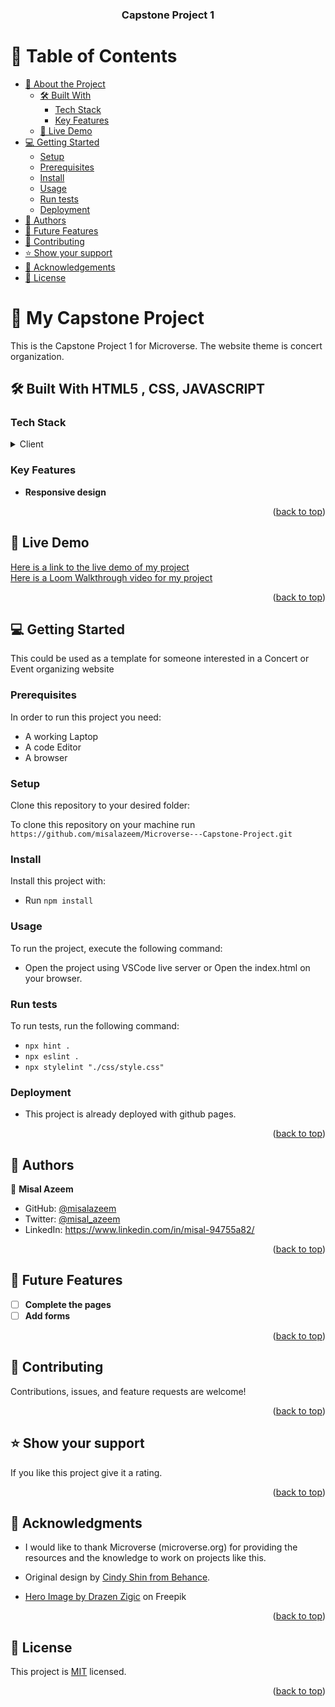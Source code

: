 <a name="readme-top"></a>


<div align="center">

  <h3><b>Capstone Project 1</b></h3>

</div>

<!-- TABLE OF CONTENTS -->

# 📗 Table of Contents

- [📖 About the Project](#about-project)
  - [🛠 Built With](#built-with)
    - [Tech Stack](#tech-stack)
    - [Key Features](#key-features)
  - [🚀 Live Demo](#live-demo)
- [💻 Getting Started](#getting-started)
  - [Setup](#setup)
  - [Prerequisites](#prerequisites)
  - [Install](#install)
  - [Usage](#usage)
  - [Run tests](#run-tests)
  - [Deployment](#triangular_flag_on_post-deployment)
- [👥 Authors](#authors)
- [🔭 Future Features](#future-features)
- [🤝 Contributing](#contributing)
- [⭐️ Show your support](#support)
- [🙏 Acknowledgements](#acknowledgements)
- [📝 License](#license)

<!-- PROJECT DESCRIPTION -->

# 📖 My Capstone Project <a name="about-project"></a>

This is the Capstone Project 1 for Microverse. The website theme is concert organization.

## 🛠 Built With <a name="built-with">HTML5 , CSS, JAVASCRIPT</a>

### Tech Stack <a name="tech-stack"></a>


<details>
  <summary>Client</summary>
  <ul>
    <li><a href="#">HTML5</a></li>
    <li><a href="#">CSS3</a></li>
    <li><a href="#">Javascript</a></li>
  </ul>
</details>


<!-- Features -->

### Key Features <a name="key-features"></a>


- **Responsive design**

<p align="right">(<a href="#readme-top">back to top</a>)</p>

<!-- LIVE DEMO -->

## 🚀 Live Demo <a name="live-demo"></a>

<a href="https://misalazeem.github.io/Microverse---Capstone-Project/"> Here is a link to the live demo of my project</a><br>
<a href="https://www.loom.com/share/a7dcffe844484011b99bfbf991e35c65"> Here is a Loom Walkthrough video for my project </a>

<p align="right">(<a href="#readme-top">back to top</a>)</p>

<!-- GETTING STARTED -->

## 💻 Getting Started <a name="getting-started"></a>

This could be used as a template for someone interested in a Concert or Event organizing website

### Prerequisites

In order to run this project you need: 
- A working Laptop
- A code Editor
- A browser
<!--
Example command:

```sh
 gem install rails
```
 -->


### Setup

Clone this repository to your desired folder:

To clone this repository on your machine run `https://github.com/misalazeem/Microverse---Capstone-Project.git`

<!--
Example commands:

```sh
  cd my-folder
  git clone git@github.com:myaccount/my-project.git
```
--->

### Install

Install this project with:
- Run `npm install`
<!--
Example command:

```sh
  cd my-project
  gem install
```
--->

### Usage

To run the project, execute the following command:
- Open the project using VSCode live server or Open the index.html on your browser.

<!--
Example command:

```sh
  rails server
```
--->

### Run tests

To run tests, run the following command:
- `npx hint .`
- `npx eslint .`
- `npx stylelint "./css/style.css"`

<!--
Example command:

```sh
  bin/rails test test/models/article_test.rb
```
--->

### Deployment

- This project is already deployed with github pages.

<!--
Example:

```sh

```
 -->

<p align="right">(<a href="#readme-top">back to top</a>)</p>

<!-- AUTHORS -->

## 👥 Authors <a name="authors"></a>


👤 **Misal Azeem**

- GitHub: [@misalazeem](https://github.com/misalazeem)
- Twitter: [@misal_azeem](https://twitter.com/misal_azeem)
- LinkedIn: https://www.linkedin.com/in/misal-94755a82/

<p align="right">(<a href="#readme-top">back to top</a>)</p>

<!-- FUTURE FEATURES -->

## 🔭 Future Features <a name="future-features"></a>

- [ ] **Complete the pages**
- [ ] **Add forms**

<p align="right">(<a href="#readme-top">back to top</a>)</p>

<!-- CONTRIBUTING -->

## 🤝 Contributing <a name="contributing"></a>

Contributions, issues, and feature requests are welcome!


<p align="right">(<a href="#readme-top">back to top</a>)</p>

<!-- SUPPORT -->

## ⭐️ Show your support <a name="support"></a>

If you like this project give it a rating.

<p align="right">(<a href="#readme-top">back to top</a>)</p>

<!-- ACKNOWLEDGEMENTS -->

## 🙏 Acknowledgments <a name="acknowledgements"></a>

- I would like to thank Microverse (microverse.org) for providing the resources and the knowledge to work on projects like this.

- Original design by [Cindy Shin from Behance](https://www.behance.net/gallery/29845175/CC-Global-Summit-2015).

- <a href="https://www.freepik.com/free-photo/excited-audience-watching-confetti-fireworks-having-fun-music-festival-night-copy-space_25566947.htm#query=concert&position=4&from_view=search&track=sph">Hero Image by Drazen Zigic</a> on Freepik



<p align="right">(<a href="#readme-top">back to top</a>)</p>

<!-- LICENSE -->

## 📝 License <a name="license"></a>

This project is [MIT](./LICENSE) licensed.


<p align="right">(<a href="#readme-top">back to top</a>)</p>